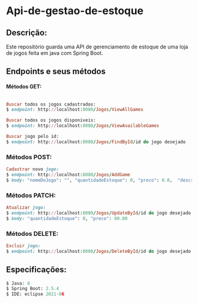 <h1>Api-de-gestao-de-estoque</h1>

<h2>Descrição:</h2>

Este repositório guarda uma API de gerenciamento de estoque de uma loja de jogos feita em java com Spring Boot.

<h2>Endpoints e seus métodos</h2>

<h4>Métodos GET:</h3>

```Ruby

Buscar todos os jogos cadastrados:
$ endpoint: http://localhost:8080/Jogos/ViewAllGames

Buscar todos os jogos disponiveis:
$ endpoint: http://localhost:8080/Jogos/ViewAvailableGames

Buscar jogo pelo id:
$ endpoint: http://localhost:8080/Jogos/FindById/id do jogo desejado

```

<h3>Métodos POST:</h3>

```Ruby                          
Cadastrar novo jogo:                   
$ endpoint: http://localhost:8080/Jogos/AddGame
$ body: "nomeDoJogo": "", "quantidadeEstoque": 0, "preco": 0.0,  "descricao": ""

```

<h3>Métodos PATCH:</h3>

```Ruby                                 
Atualizar jogo:                   
$ endpoint: http://localhost:8080/Jogos/UpdateById/id do jogo desejado
$ body: "quantidadeEstoque": 0, "preco": 00.00

```

<h3>Métodos DELETE:</h3>

```Ruby                                 
Excluir jogo:                   
$ endpoint: http://localhost:8080/Jogos/DeleteById/id do jogo desejado
```

<h2>Especificações:</h2>

```python                                 
$ Java: 8
$ Spring Boot: 2.5.4
$ IDE: eclipse 2021-06

```
